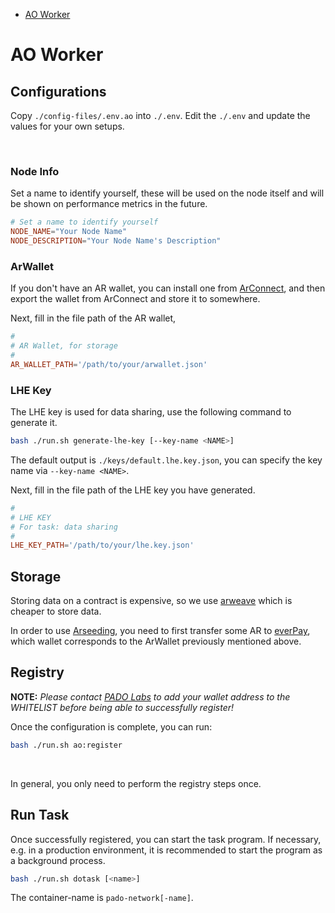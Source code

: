 - [AO Worker](#ao-worker)


# AO Worker

## Configurations

Copy `./config-files/.env.ao` into `./.env`. Edit the `./.env` and update the values for your own setups.


<br/>

### Node Info

Set a name to identify yourself, these will be used on the node itself and will be shown on performance metrics in the future.

```conf
# Set a name to identify yourself
NODE_NAME="Your Node Name"
NODE_DESCRIPTION="Your Node Name's Description"
```


### ArWallet

If you don't have an AR wallet, you can install one from [ArConnect](https://www.arconnect.io/download), and then export the wallet from ArConnect and store it to somewhere.

Next, fill in the file path of the AR wallet,

```conf
#
# AR Wallet, for storage
#
AR_WALLET_PATH='/path/to/your/arwallet.json'
```


### LHE Key

The LHE key is used for data sharing, use the following command to generate it.

```sh
bash ./run.sh generate-lhe-key [--key-name <NAME>]
```

The default output is `./keys/default.lhe.key.json`, you can specify the key name via `--key-name <NAME>`.


Next, fill in the file path of the LHE key you have generated.

```conf
#
# LHE KEY
# For task: data sharing
#
LHE_KEY_PATH='/path/to/your/lhe.key.json'
```


## Storage

Storing data on a contract is expensive, so we use [arweave](https://www.arweave.org/) which is cheaper to store data.

In order to use [Arseeding](https://web3infra.dev/docs/arseeding/introduction/lightNode), you need to first transfer some AR to [everPay](https://app.everpay.io/), which wallet corresponds to the ArWallet previously mentioned above.


## Registry

**NOTE:** *Please contact [PADO Labs](https://discord.gg/YxJftNRxhh) to add your wallet address to the WHITELIST before being able to successfully register!*

Once the configuration is complete, you can run:

```sh
bash ./run.sh ao:register
```

<br/>

In general, you only need to perform the registry steps once.


## Run Task

Once successfully registered, you can start the task program. If necessary, e.g. in a production environment, it is recommended to start the program as a background process.


```sh
bash ./run.sh dotask [<name>]
```

The container-name is `pado-network[-name]`.

